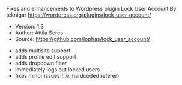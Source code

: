 Fixes and enhancements to Wordpress plugin Lock User Account By teknigar
https://wordpress.org/plugins/lock-user-account/

 * Version: 1.3
 * Author: Attila Seres
 * Source: https://github.com/lophas/lock_user_account/

- adds multisite support
- adds profile edit support
- adds dropdown filter
- immediately logs out locked users
- fixes minor issues (i.e. hardcoded referer)
